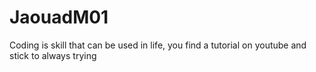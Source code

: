 # JaouadM01
 Coding is skill that can be used in life, you find a tutorial on youtube and stick to always trying 
